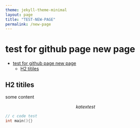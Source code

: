 ```yaml
---
theme: jekyll-theme-minimal
layout: page
title: "TEST-NEW-PAGE"
permalink: /new-page
---
```


# test for github page new page

- [test for github page new page](#test-for-github-page-new-page)
  - [H2 titiles](#h2-titiles)

## H2 titiles

some content

$$
katex test
$$

```c
// c code test
int main(){}
```
